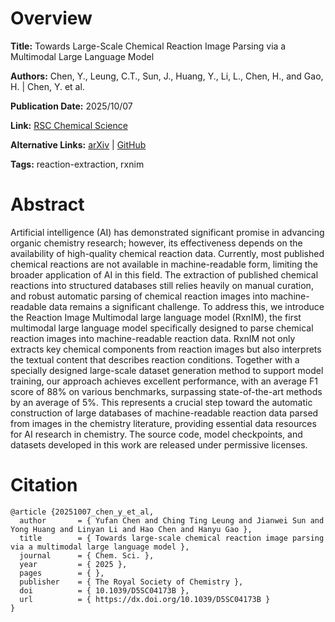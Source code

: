 # Overview
**Title:**
Towards Large-Scale Chemical Reaction Image Parsing via a Multimodal Large Language Model

**Authors:**
Chen, Y., Leung, C.T., Sun, J., Huang, Y., Li, L., Chen, H., and Gao, H. |
Chen, Y. et al.

**Publication Date:**
2025/10/07

**Link:**
[RSC Chemical Science](https://pubs.rsc.org/en/content/articlelanding/2025/sc/d5sc04173b)

**Alternative Links:**
[arXiv](https://arxiv.org/abs/2503.08156) |
[GitHub](https://github.com/CYF2000127/RxnIM)

**Tags:**
reaction-extraction, rxnim


# Abstract
Artificial intelligence (AI) has demonstrated significant promise in advancing organic chemistry research; however, its effectiveness depends on the availability of high-quality chemical reaction data.
Currently, most published chemical reactions are not available in machine-readable form, limiting the broader application of AI in this field.
The extraction of published chemical reactions into structured databases still relies heavily on manual curation, and robust automatic parsing of chemical reaction images into machine-readable data remains a significant challenge.
To address this, we introduce the Reaction Image Multimodal large language model (RxnIM), the first multimodal large language model specifically designed to parse chemical reaction images into machine-readable reaction data.
RxnIM not only extracts key chemical components from reaction images but also interprets the textual content that describes reaction conditions.
Together with a specially designed large-scale dataset generation method to support model training, our approach achieves excellent performance, with an average F1 score of 88% on various benchmarks, surpassing state-of-the-art methods by an average of 5%.
This represents a crucial step toward the automatic construction of large databases of machine-readable reaction data parsed from images in the chemistry literature, providing essential data resources for AI research in chemistry.
The source code, model checkpoints, and datasets developed in this work are released under permissive licenses.


# Citation
```
@article {20251007_chen_y_et_al,
  author       = { Yufan Chen and Ching Ting Leung and Jianwei Sun and Yong Huang and Linyan Li and Hao Chen and Hanyu Gao },
  title        = { Towards large-scale chemical reaction image parsing via a multimodal large language model },
  journal      = { Chem. Sci. },
  year         = { 2025 },
  pages        = { },
  publisher    = { The Royal Society of Chemistry },
  doi          = { 10.1039/D5SC04173B },
  url          = { https://dx.doi.org/10.1039/D5SC04173B }
}
```
